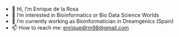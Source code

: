 - 👋 Hi, I’m Enrique de la Rosa
- 👀 I’m interested in Bioinformatics or Bio Data Science Worlds
- 🌱 I’m currently working as Bioinformatician in Dreamgenics (Spain)
- 📫 How to reach me: enriquedlrm98@gmail.com

<!---
Enriquedlrm16/Enriquedlrm16 is a ✨ special ✨ repository because its `README.md` (this file) appears on your GitHub profile.
You can click the Preview link to take a look at your changes.
--->
